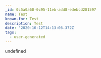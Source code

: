 ```yaml
---
_id: 0c5a0a60-0c95-11eb-add8-edebcd281597
name: Test
known-for: Test
description: Test
date: '2020-10-12T14:13:06.372Z'
tags:
  - user-generated
---
```

undefined
